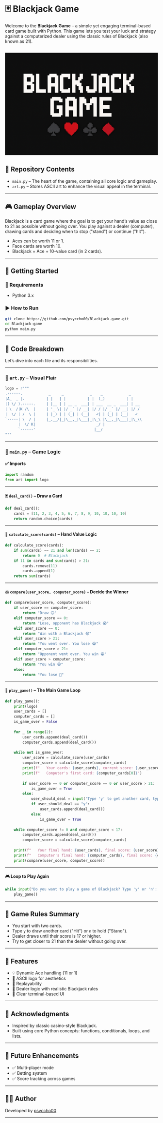 # 🃏 Blackjack Game

Welcome to the **Blackjack Game** – a simple yet engaging terminal-based card game built with Python. This game lets you test your luck and strategy against a computerized dealer using the classic rules of Blackjack (also known as 21).

![](https://github.com/psyccho00/Blackjack-game/blob/main/blackjack.png)
---

## 📂 Repository Contents

- `main.py` – The heart of the game, containing all core logic and gameplay.
- `art.py` – Stores ASCII art to enhance the visual appeal in the terminal.

---

## 🎮 Gameplay Overview

Blackjack is a card game where the goal is to get your hand’s value as close to 21 as possible without going over. You play against a dealer (computer), drawing cards and deciding when to stop ("stand") or continue ("hit").

- Aces can be worth 11 or 1.
- Face cards are worth 10.
- Blackjack = Ace + 10-value card (in 2 cards).

---

## 🚀 Getting Started

### 🔧 Requirements

- Python 3.x

### ▶️ How to Run

```bash
git clone https://github.com/psyccho00/Blackjack-game.git
cd Blackjack-game
python main.py
```

---

## 🧠 Code Breakdown

Let’s dive into each file and its responsibilities.

---

### 📄 `art.py` – Visual Flair

```python
logo = r"""
.------.            _     _            _    _            _    
|A_  _ |.          | |   | |          | |  (_)          | |   
|( \/ ).-----.     | |__ | | __ _  ___| | ___  __ _  ___| | __
| \  /|K /\  |     | '_ \| |/ _` |/ __| |/ / |/ _` |/ __| |/ /
|  \/ | /  \ |     | |_) | | (_| | (__|   <| | (_| | (__|   < 
`-----| \  / |     |_.__/|_|\__,_|\___|_|\_\ |\__,_|\___|_|\_\\
      |  \/ K|                            _/ |                
      `------'                           |__/           
"""
```

---

### 📄 `main.py` – Game Logic

#### ✅ Imports

```python
import random
from art import logo
```

---

#### 🃏 `deal_card()` – Draw a Card

```python
def deal_card():
    cards = [11, 2, 3, 4, 5, 6, 7, 8, 9, 10, 10, 10, 10]
    return random.choice(cards)
```

---

#### 🧮 `calculate_score(cards)` – Hand Value Logic

```python
def calculate_score(cards):
    if sum(cards) == 21 and len(cards) == 2:
        return 0  # Blackjack
    if 11 in cards and sum(cards) > 21:
        cards.remove(11)
        cards.append(1)
    return sum(cards)
```

---

#### ⚖️ `compare(user_score, computer_score)` – Decide the Winner

```python
def compare(user_score, computer_score):
    if user_score == computer_score:
        return "Draw 🙃"
    elif computer_score == 0:
        return "Lose, opponent has Blackjack 😱"
    elif user_score == 0:
        return "Win with a Blackjack 😎"
    elif user_score > 21:
        return "You went over. You lose 😭"
    elif computer_score > 21:
        return "Opponent went over. You win 😁"
    elif user_score > computer_score:
        return "You win 😃"
    else:
        return "You lose 😤"
```

---

#### 🔁 `play_game()` – The Main Game Loop

```python
def play_game():
    print(logo)
    user_cards = []
    computer_cards = []
    is_game_over = False

    for _ in range(2):
        user_cards.append(deal_card())
        computer_cards.append(deal_card())

    while not is_game_over:
        user_score = calculate_score(user_cards)
        computer_score = calculate_score(computer_cards)
        print(f"   Your cards: {user_cards}, current score: {user_score}")
        print(f"   Computer's first card: {computer_cards[0]}")

        if user_score == 0 or computer_score == 0 or user_score > 21:
            is_game_over = True
        else:
            user_should_deal = input("Type 'y' to get another card, type 'n' to pass: ")
            if user_should_deal == "y":
                user_cards.append(deal_card())
            else:
                is_game_over = True

    while computer_score != 0 and computer_score < 17:
        computer_cards.append(deal_card())
        computer_score = calculate_score(computer_cards)

    print(f"   Your final hand: {user_cards}, final score: {user_score}")
    print(f"   Computer's final hand: {computer_cards}, final score: {computer_score}")
    print(compare(user_score, computer_score))
```

---

#### 🎮 Loop to Play Again

```python
while input("Do you want to play a game of Blackjack? Type 'y' or 'n': ") == "y":
    play_game()
```

---

## 📜 Game Rules Summary

- You start with two cards.
- Type `y` to draw another card ("Hit") or `n` to hold ("Stand").
- Dealer draws until their score is 17 or higher.
- Try to get closer to 21 than the dealer without going over.

---

## 🌟 Features

- 💡 Dynamic Ace handling (11 or 1)
- 🎨 ASCII logo for aesthetics
- 🔁 Replayability
- 🧠 Dealer logic with realistic Blackjack rules
- 👀 Clear terminal-based UI

---

## 🤝 Acknowledgments

- Inspired by classic casino-style Blackjack.
- Built using core Python concepts: functions, conditionals, loops, and lists.

---

## 📌 Future Enhancements

- ✅ Multi-player mode
- ✅ Betting system
- ✅ Score tracking across games

---


## 👨‍💻 Author

Developed by [psyccho00](https://github.com/psyccho00)

---

